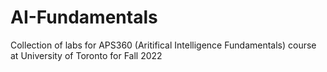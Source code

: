 # AI-Fundamentals

Collection of labs for APS360 (Aritifical Intelligence Fundamentals) course at University of Toronto for Fall 2022
